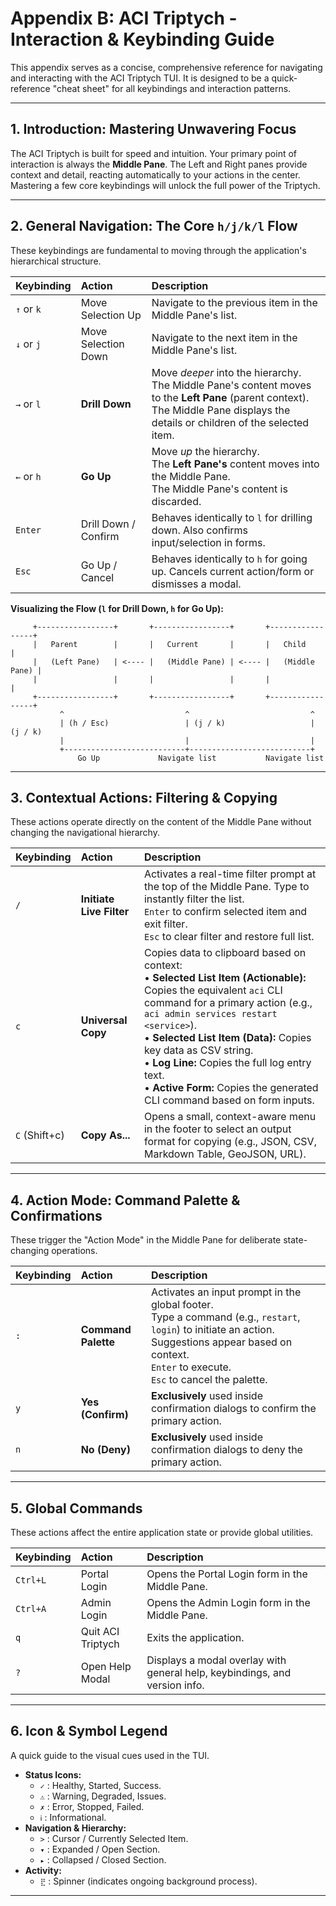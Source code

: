 # Appendix B: ACI Triptych - Interaction & Keybinding Guide

This appendix serves as a concise, comprehensive reference for navigating and interacting with the ACI Triptych TUI. It is designed to be a quick-reference "cheat sheet" for all keybindings and interaction patterns.

---

## 1. Introduction: Mastering Unwavering Focus

The ACI Triptych is built for speed and intuition. Your primary point of interaction is always the **Middle Pane**. The Left and Right panes provide context and detail, reacting automatically to your actions in the center. Mastering a few core keybindings will unlock the full power of the Triptych.

---

## 2. General Navigation: The Core `h/j/k/l` Flow

These keybindings are fundamental to moving through the application's hierarchical structure.

| Keybinding | Action                  | Description                               |
| :--------- | :---------------------- | :---------------------------------------- |
| `↑` or `k` | Move Selection Up       | Navigate to the previous item in the Middle Pane's list. |
| `↓` or `j` | Move Selection Down     | Navigate to the next item in the Middle Pane's list.     |
| `→` or `l` | **Drill Down**          | Move *deeper* into the hierarchy. <br>The Middle Pane's content moves to the **Left Pane** (parent context).<br> The Middle Pane displays the details or children of the selected item. |
| `←` or `h` | **Go Up**               | Move *up* the hierarchy. <br>The **Left Pane's** content moves into the Middle Pane.<br> The Middle Pane's content is discarded. |
| `Enter`    | Drill Down / Confirm    | Behaves identically to `l` for drilling down. Also confirms input/selection in forms. |
| `Esc`      | Go Up / Cancel          | Behaves identically to `h` for going up. Cancels current action/form or dismisses a modal. |

**Visualizing the Flow (`l` for Drill Down, `h` for Go Up):**

```ascii
     +-----------------+       +-----------------+       +-----------------+
     |   Parent        |       |   Current       |       |   Child         |
     |   (Left Pane)   | <---- |   (Middle Pane) | <---- |   (Middle Pane) |
     |                 |       |                 |       |                 |
     +-----------------+       +-----------------+       +-----------------+
           ^                           ^                           ^
           | (h / Esc)                 | (j / k)                   | (j / k)
           |                           |                           |
           +---------------------------+---------------------------+
               Go Up             Navigate list           Navigate list
```

---

## 3. Contextual Actions: Filtering & Copying

These actions operate directly on the content of the Middle Pane without changing the navigational hierarchy.

| Keybinding | Action                  | Description                               |
| :--------- | :---------------------- | :---------------------------------------- |
| `/`        | **Initiate Live Filter**| Activates a real-time filter prompt at the top of the Middle Pane. Type to instantly filter the list.<br>`Enter` to confirm selected item and exit filter.<br>`Esc` to clear filter and restore full list. |
| `c`        | **Universal Copy**      | Copies data to clipboard based on context:<br>• **Selected List Item (Actionable):** Copies the equivalent `aci` CLI command for a primary action (e.g., `aci admin services restart <service>`).<br>• **Selected List Item (Data):** Copies key data as CSV string.<br>• **Log Line:** Copies the full log entry text.<br>• **Active Form:** Copies the generated CLI command based on form inputs. |
| `C` (Shift+c)| **Copy As...**        | Opens a small, context-aware menu in the footer to select an output format for copying (e.g., JSON, CSV, Markdown Table, GeoJSON, URL). |

---

## 4. Action Mode: Command Palette & Confirmations

These trigger the "Action Mode" in the Middle Pane for deliberate state-changing operations.

| Keybinding | Action                  | Description                               |
| :--------- | :---------------------- | :---------------------------------------- |
| `:`        | **Command Palette**     | Activates an input prompt in the global footer. <br>Type a command (e.g., `restart`, `login`) to initiate an action. Suggestions appear based on context.<br>`Enter` to execute.<br>`Esc` to cancel the palette. |
| `y`        | **Yes (Confirm)**       | **Exclusively** used inside confirmation dialogs to confirm the primary action. |
| `n`        | **No (Deny)**           | **Exclusively** used inside confirmation dialogs to deny the primary action. |

---

## 5. Global Commands

These actions affect the entire application state or provide global utilities.

| Keybinding | Action                  | Description                               |
| :--------- | :---------------------- | :---------------------------------------- |
| `Ctrl+L`   | Portal Login            | Opens the Portal Login form in the Middle Pane. |
| `Ctrl+A`   | Admin Login             | Opens the Admin Login form in the Middle Pane. |
| `q`        | Quit ACI Triptych       | Exits the application.                    |
| `?`        | Open Help Modal         | Displays a modal overlay with general help, keybindings, and version info. |

---

## 6. Icon & Symbol Legend

A quick guide to the visual cues used in the TUI.

* **Status Icons:**
  * `✓` : Healthy, Started, Success.
  * `⚠` : Warning, Degraded, Issues.
  * `✗` : Error, Stopped, Failed.
  * `ℹ️` : Informational.
* **Navigation & Hierarchy:**
  * `>` : Cursor / Currently Selected Item.
  * `▾` : Expanded / Open Section.
  * `▸` : Collapsed / Closed Section.
* **Activity:**
  * `⣟` : Spinner (indicates ongoing background process).

---
